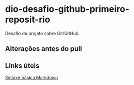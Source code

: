 # dio-desafio-github-primeiro-reposit-rio
Desafio de projeto sobre Git/GitHub
## Alterações antes do pull

## Links úteis
[Sintaxe básica Markdown](https://www.markdownguide.org/basic-syntax/)
